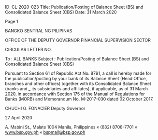 ID: CL-2020-023
Title: Publication/Posting of Balance Sheet (BS) and Consolidated Balance Sheet (CBS)
Date: 31 March 2020

Page 1

BANGKO SENTRAL NG PILIPINAS

OFFICE OF THE DEPUTY GOVERNOR FINANCIAL SUPERVISION SECTOR

CIRCULAR LETTER NO.

To : ALL BANKS Subject : Publication/Posting of Balance Sheet (BS) and Consolidated Balance Sheet (CBS)

Pursuant to Section 61 of Republic Act No. 8791, a call is hereby made for the publication/posting by your bank of its Balance Sheet (Head Office, branches and other offices) together with its Consolidated Balance Sheet (banks and _ its subsidiaries and affiliates), if applicable, as of 31 March 2020, in accordance with Section 175 of the Manual of Regulations for Banks (MORB) and Memorandum No. M-2017-030 dated 02 October 2017.

CHUCHI G. FONACIER Deputy Governor

27 April 2020

A. Mabini St., Malate 1004 Manila, Philippines « (632) 8708-7701 « www.bsp.gov.ph « bspmail@bsp.gov.ph